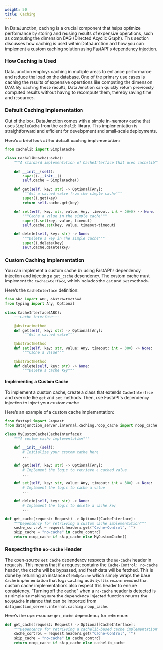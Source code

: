 ```yaml
---
weight: 50
title: Caching
---
```


In DataJunction, caching is a crucial component that helps optimize performance by storing and reusing results of expensive operations, such as computing the dimension DAG (Directed Acyclic Graph). This section discusses how caching is used within DataJunction and how you can implement a custom caching solution using FastAPI's dependency injection.

### How Caching is Used

DataJunction employs caching in multiple areas to enhance performance and reduce the load on the database. One of the primary use cases is caching the results of expensive operations like computing the dimension DAG. By caching these results, DataJunction can quickly return previously computed results without having to recompute them, thereby saving time and resources.

### Default Caching Implementation

Out of the box, DataJunction comes with a simple in-memory cache that uses `SimpleCache` from the `cachelib` library. This implementation is straightforward and efficient for development and small-scale deployments.

Here's a brief look at the default caching implementation:

```py
from cachelib import SimpleCache

class CachelibCache(Cache):
    """A standard implementation of CacheInterface that uses cachelib"""

    def __init__(self):
        super().__init__()
        self.cache = SimpleCache()

    def get(self, key: str) -> Optional[Any]:
        """Get a cached value from the simple cache"""
        super().get(key)
        return self.cache.get(key)

    def set(self, key: str, value: Any, timeout: int = 3600) -> None:
        """Cache a value in the simple cache"""
        super().set(key, value, timeout)
        self.cache.set(key, value, timeout=timeout)

    def delete(self, key: str) -> None:
        """Delete a key in the simple cache"""
        super().delete(key)
        self.cache.delete(key)
```

### Custom Caching Implementation

You can implement a custom cache by using FastAPI's dependency injection and injecting a `get_cache` dependency.
The custom cache must implement the `CacheInterface`, which includes the `get` and `set` methods.

Here's the `CacheInterface` definition:

```py
from abc import ABC, abstractmethod
from typing import Any, Optional

class CacheInterface(ABC):
    """Cache interface"""

    @abstractmethod
    def get(self, key: str) -> Optional[Any]:
        """Get a cached value"""

    @abstractmethod
    def set(self, key: str, value: Any, timeout: int = 300) -> None:
        """Cache a value"""

    @abstractmethod
    def delete(self, key: str) -> None:
        """Delete a cache key"""
```

#### Implementing a Custom Cache

To implement a custom cache, create a class that extends `CacheInterface` and override the `get` and `set` methods. Then, use FastAPI's dependency injection to inject your custom cache.

Here's an example of a custom cache implementation:

```py
from fastapi import Request
from datajunction_server.internal.caching.noop_cache import noop_cache

class MyCustomCache(CacheInterface):
    """A custom cache implementation"""

    def __init__(self):
        # Initialize your custom cache here
        ...

    def get(self, key: str) -> Optional[Any]:
        # Implement the logic to retrieve a cached value
        ...

    def set(self, key: str, value: Any, timeout: int = 300) -> None:
        # Implement the logic to cache a value
        ...

    def delete(self, key: str) -> None:
        # Implement the logic to delete a cache key
        ...

def get_cache(request: Request) -> Optional[CacheInterface]:
    """Dependency for retrieving a custom cache implementation"""
    cache_control = request.headers.get("Cache-Control", "")
    skip_cache = "no-cache" in cache_control
    return noop_cache if skip_cache else MyCustomCache()
```

### Respecting the `no-cache` Header

The open-source `get_cache` dependency respects the `no-cache` header in requests. This means that if a request contains
the `Cache-Control: no-cache` header, the cache will be bypassed, and fresh data will be fetched. This is done by
returning an instance of `NoOpCache` which simply wraps the base `Cache` implementation that logs caching activity.
It is recommended that custom cache implementations also respect this header to ensure consistency. "Turning off the
cache" when a `no-cache` header is detected is as simple as making sure the dependency injected function returns the
`NoOpCache` instance that can be imported from `datajunction_server.internal.caching.noop_cache`.

Here's the open-source `get_cache` dependency for reference:

```py
def get_cache(request: Request) -> Optional[CacheInterface]:
    """Dependency for retrieving a cachelib-based cache implementation"""
    cache_control = request.headers.get("Cache-Control", "")
    skip_cache = "no-cache" in cache_control
    return noop_cache if skip_cache else cachelib_cache
```